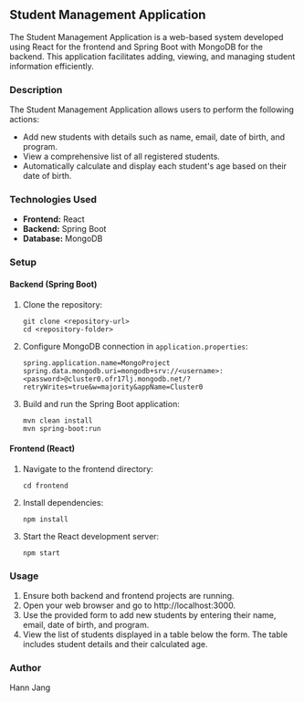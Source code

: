## Student Management Application

The Student Management Application is a web-based system developed using React for the frontend and Spring Boot with MongoDB for the backend. This application facilitates adding, viewing, and managing student information efficiently.


### Description

The Student Management Application allows users to perform the following actions:

- Add new students with details such as name, email, date of birth, and program.
- View a comprehensive list of all registered students.
- Automatically calculate and display each student's age based on their date of birth.

### Technologies Used

- **Frontend:** React
- **Backend:** Spring Boot
- **Database:** MongoDB

### Setup

#### Backend (Spring Boot)

1. Clone the repository:
   ```
   git clone <repository-url>
   cd <repository-folder>
   ```

2. Configure MongoDB connection in `application.properties`:
   ```
   spring.application.name=MongoProject
   spring.data.mongodb.uri=mongodb+srv://<username>:<password>@cluster0.ofr17lj.mongodb.net/?retryWrites=true&w=majority&appName=Cluster0
   ```

3. Build and run the Spring Boot application:
   ```
   mvn clean install
   mvn spring-boot:run
   ```

#### Frontend (React)

1. Navigate to the frontend directory:
   ```
   cd frontend
   ```

2. Install dependencies:
   ```
   npm install
   ```

3. Start the React development server:
   ```
   npm start
   ```

### Usage

1. Ensure both backend and frontend projects are running.
2. Open your web browser and go to http://localhost:3000.
3. Use the provided form to add new students by entering their name, email, date of birth, and program.
4. View the list of students displayed in a table below the form. The table includes student details and their calculated age.

### Author

Hann Jang

